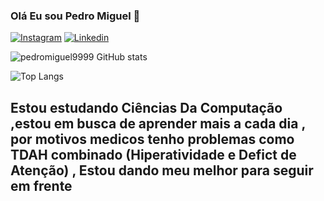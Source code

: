 ### Olá Eu sou Pedro Miguel 🤙



[![Instagram](https://img.shields.io/badge/Instagram-E4405F?style=for-the-badge&logo=instagram&logoColor=white)](https://www.instagram.com/pedromigueldtorres/)
[![Linkedin](https://img.shields.io/badge/LinkedIn-0077B5?style=for-the-badge&logo=linkedin&logoColor=white)](https://www.linkedin.com/in/pedro-miguel-7311b4292/)

![pedromiguel9999 GitHub  stats](https://github-readme-stats.vercel.app/api?username=pedromiguel9999&show_icons=true&theme=dracula)

![Top Langs](https://github-readme-stats.vercel.app/api/top-langs/?username=pedromiguel9999&hide_progress=true)

## Estou estudando Ciências Da Computação ,estou em busca de aprender mais a cada dia , por motivos medicos tenho problemas como TDAH combinado (Hiperatividade e Defict de Atenção) , Estou dando meu melhor para seguir em frente 
